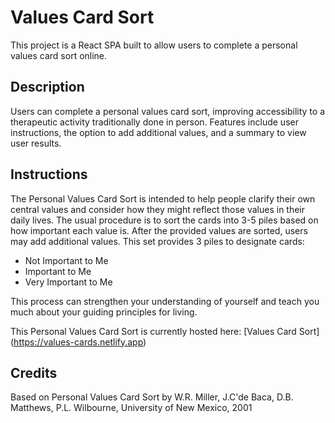# Values Card Sort

This project is a React SPA built to allow users to complete a personal values card sort online.

## Description

Users can complete a personal values card sort, improving accessibility to a therapeutic activity traditionally done in person. Features include user instructions, the option to add additional values, and a summary to view user results.

## Instructions

The Personal Values Card Sort is intended to help people clarify their own central values and consider how they might reflect those values in their daily lives. The usual procedure is to sort the cards into 3-5 piles based on how important each value is. After the provided values are sorted, users may add additional values. This set provides 3 piles to designate cards:

- Not Important to Me
- Important to Me
- Very Important to Me

This process can strengthen your understanding of yourself and teach you much about your guiding principles for living.

This Personal Values Card Sort is currently hosted here: [Values Card Sort] (https://values-cards.netlify.app)

## Credits

Based on Personal Values Card Sort by W.R. Miller, J.C'de Baca, D.B. Matthews, P.L. Wilbourne, University of New Mexico, 2001

